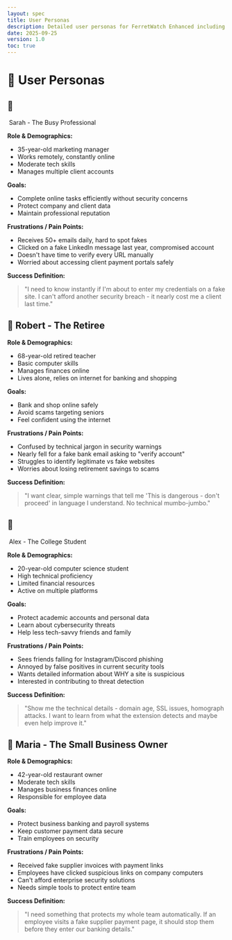```yaml
---
layout: spec
title: User Personas
description: Detailed user personas for FerretWatch Enhanced including busy professionals, security-conscious users, elderly users, and developers
date: 2025-09-25
version: 1.0
toc: true
---
```

# 👥 User Personas

## 🧑️ Sarah - The Busy Professional

**Role & Demographics:** 
- 35-year-old marketing manager
- Works remotely, constantly online
- Moderate tech skills
- Manages multiple client accounts

**Goals:**
- Complete online tasks efficiently without security concerns
- Protect company and client data
- Maintain professional reputation

**Frustrations / Pain Points:**
- Receives 50+ emails daily, hard to spot fakes
- Clicked on a fake LinkedIn message last year, compromised account
- Doesn't have time to verify every URL manually
- Worried about accessing client payment portals safely

**Success Definition:** 
> "I need to know instantly if I'm about to enter my credentials on a fake site. I can't afford another security breach - it nearly cost me a client last time."

## 👴 Robert - The Retiree

**Role & Demographics:**
- 68-year-old retired teacher
- Basic computer skills
- Manages finances online
- Lives alone, relies on internet for banking and shopping

**Goals:**
- Bank and shop online safely
- Avoid scams targeting seniors
- Feel confident using the internet

**Frustrations / Pain Points:**
- Confused by technical jargon in security warnings
- Nearly fell for a fake bank email asking to "verify account"
- Struggles to identify legitimate vs fake websites
- Worries about losing retirement savings to scams

**Success Definition:** 
> "I want clear, simple warnings that tell me 'This is dangerous - don't proceed' in language I understand. No technical mumbo-jumbo."

## 👨️ Alex - The College Student

**Role & Demographics:**
- 20-year-old computer science student
- High technical proficiency
- Limited financial resources
- Active on multiple platforms

**Goals:**
- Protect academic accounts and personal data
- Learn about cybersecurity threats
- Help less tech-savvy friends and family

**Frustrations / Pain Points:**
- Sees friends falling for Instagram/Discord phishing
- Annoyed by false positives in current security tools
- Wants detailed information about WHY a site is suspicious
- Interested in contributing to threat detection

**Success Definition:** 
> "Show me the technical details - domain age, SSL issues, homograph attacks. I want to learn from what the extension detects and maybe even help improve it."

## 🏢 Maria - The Small Business Owner

**Role & Demographics:**
- 42-year-old restaurant owner
- Moderate tech skills
- Manages business finances online
- Responsible for employee data

**Goals:**
- Protect business banking and payroll systems
- Keep customer payment data secure
- Train employees on security

**Frustrations / Pain Points:**
- Received fake supplier invoices with payment links
- Employees have clicked suspicious links on company computers
- Can't afford enterprise security solutions
- Needs simple tools to protect entire team

**Success Definition:** 
> "I need something that protects my whole team automatically. If an employee visits a fake supplier payment page, it should stop them before they enter our banking details."
